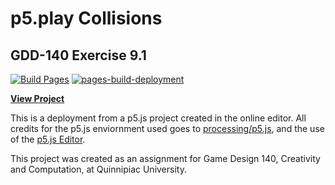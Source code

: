 # p5.play Collisions

## GDD-140 Exercise 9.1

[![Build Pages](https://github.com/LittleTealeaf/GDD-140-Exercise-9.1/actions/workflows/github-pages.yml/badge.svg)](https://github.com/LittleTealeaf/GDD-140-Exercise-9.1/actions/workflows/github-pages.yml) [![pages-build-deployment](https://github.com/LittleTealeaf/GDD-140-Exercise-9.1/actions/workflows/pages/pages-build-deployment/badge.svg)](https://github.com/LittleTealeaf/GDD-140-Exercise-9.1/actions/workflows/pages/pages-build-deployment)

[**View Project**](https://littletealeaf.github.io/GDD-140-Exercise-9.1/)

This is a deployment from a p5.js project created in the online editor. All credits for the p5.js enviornment used goes to [processing/p5.js](https://github.com/processing/p5.js), and the use of the [p5.js Editor](https://editor.p5js.org/).

This project was created as an assignment for Game Design 140, Creativity and Computation, at Quinnipiac University.

